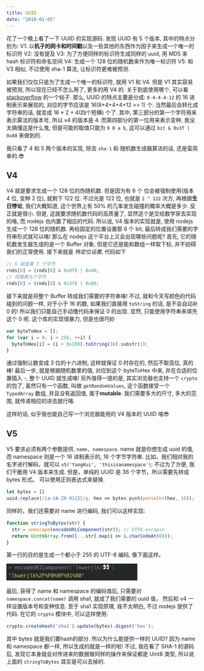 ```yaml
---
title: UUID 
date: "2018-01-05"
---
```


花了一个晚上看了一下 UUID 的实现源码. 发现 UUID 有 5 个版本, 其中的特点分别为:
V1: 以**机子的网卡和时间戳**以及一些其他的东西作为因子来生成一个唯一的标识符
V2: 没有提及
V3: 为了方便同样的标识符生成同样的 uuid, 用 MD5 来 hash 标识符和命名空间
V4: 生成一个 128 位的随机数来作为唯一标识符
V5: 和 V3 相似, 不过使用 sha-1 算法, 让标识符更难被预测.

如果我们仅仅只是为了生成一个唯一的标识符, 就用 V1 和 V4. 但是 V1 其实容易被预测, 所以现在已经不怎么用了, 更多的用 V4 的. 关于到底使用哪个, 可以看 [stackoverflow](https://stackoverflow.com/questions/20342058/which-uuid-version-to-use) 的一个帖子.
那么, UUID 的特点主要是分成: 
`8-4-4-4-12` 的 16 进制表示来展现的, 对应的字节应该是 16(8+4+4+4+12 >> 1) 个. 当然最后会转化成字符串的话, 就变成 16 * 2 + 4(四个短横) 个了.
其中, 第三部分的第一个字符用来表示算法的版本号, 所以 v4 的版本是 4. 而第四部分的第一位用来表示变种, 我没太搞懂这是什么鬼, 但是可能的取值只能为 `9 0 a b`, 这可以通过 `bit & 0x3f | 0x80` 来做到的.

我只看了 4 和 5 两个版本的实现, 除去 `sha-1` 和 随机数生成器算法的话, 还是蛮简单的.😎

## V4
V4 就是要求生成一个 128 位的伪随机数. 但是因为有 6 个 位会被强制使用(版本 4 位, 变种 2 位), 就剩下 122 位. 不过光是 122 位, 也就是 `2 ^ 122` 次方, 再根据**生日悖论**, 我们大概知道, 这个世界上有 50% 的几率发生碰撞的概率大概是多少. 反正就是很小. 但是, 这就要求随机数代码的高质量了, 显然这个是交给数学家去实现的咯, 而 nodejs 也内置了相应的代码.
所以说, V4 版本的实现就是, 使用 nodejs 生成一个 128 位的随机数. 再给固定的位置设置那 6 个 bit, 最后转成我们需要的字符串形式就可以咯!
那么在 nodejs 这个平台上又会出现哪些问题呢?
首先, 它的随机数发生器生成的是一个 Buffer 对象, 但是它还是能和数组一样取下标, 并不妨碍我们的正常使用.
接下来就是 *特定位设置*, 代码如下

```js
// 6 就是第 7 个字节
rnds[6] = (rnds[6] & 0x0f) | 0x40;
// 同理第九个字节
rnds[8] = (rnds[8] & 0x3f) | 0x80;
```

接下来就是将整个 Buffer 转成我们需要的字符串咯! 不过, 就和今天写颜色的代码碰到的问题一样, 对于小于 16 的数, 如果我们直接用 `toString` 的话, 是不会自动补 0 的! 所以我们只能自己手动撸代码来保证 0 的出现. 显然, 只能使用字符串来填充这个 0 呢.
这个库的实现很暴力, 但是也很巧妙

```js
var byteToHex = [];
for (var i = 0; i < 256; ++i) {
  byteToHex[i] = (i + 0x100).toString(16).substr(1);
}
```

通过强制让数变成 3 位的十六进制, 这样就保证 0 时存在的, 然后不取高位, 真的棒!
最后一步, 就是根据随机数里的值, 对应到这个 byteToHex 中来, 并在合适的位置插入 -, 整个 UUID 就生成咯!
另外值得一提的是, 其实浏览器也支持一个 `crypto` 的包了, 虽然只有一个函数, 叫做 `getRandomValues`, 这个函数接受一个 `TypedArray` 数组, 并且没有返回值, 属于**mutable**. 我们需要多大的尺寸, 多大的范围, 就传递相应的进去就行咯.

这样的话, 似乎我也能自己写一个浏览器能用的 V4 版本的 UUID 咯😎

## V5
V5 要求必须有两个参数提供, `name, namespace`. name 就是你想生成 uuid 的值, 而 namespace 则是一个 16 进制表示的, 16 个字节字符串.
比如，我们相对我的名字进行解码，就可以 `v5('YangKui', 'thisisanamespace')`;
不过为了方便, 我们干脆用 V4 版本来生成. 但是，单纯的 UUID 是 36 个字节，所以需要先转成 bytes 形式。 可以使用正则表达式来替换.

```js
let bytes = []
uuid.replace(/[a-zA-Z0-9]{2}/g, hex => bytes.push(parseInt(hex, 16));
```

同样的，我们还需要对 name 进行编码, 我们可以这样实现:

```js
function stringToBytes(str) {
  str = unescape(encodeURLComponent(str)); // UTF8 escapse
  return Uint8Array.from([...str].map(i => i.charCodeAt(0)));
}
```

第一行的目的是生成一个都小于 255 的 UTF-8 编码, 像下面这样。

![](./UUID/A38A178D-6DAC-4F8E-9EEC-001450B372AC.png)

最后, 获得了 name 和 namespace 的编码值后, 只需要对 `namespace.concat(name)` 调用 sha1, 就成了我们需要的 uuid 值， 然后和 v4 一样设置版本号和变种信息.
至于 sha1 实现原理, 我不太明白, 不过 nodejs 提供了代码. 在它的 `crypto` 模块中, 可以这样使用:

```js
crypto.createHash('sha1').update(bytes).digest('hex');
```

其中 bytes 就是我们要hash的部分. 所以为什么能提供一样的 UUID? 因为 name 和 namespace 都一样, 所以生成的就是一样的啦!
不过, 我在看了 SHA-1 的源码后, 发现它本身就会对传进来的数据做同样的操作来保证都是 Uint8 类型, 所以说上面的 `stringToBytes` 其实是可以去掉的.
